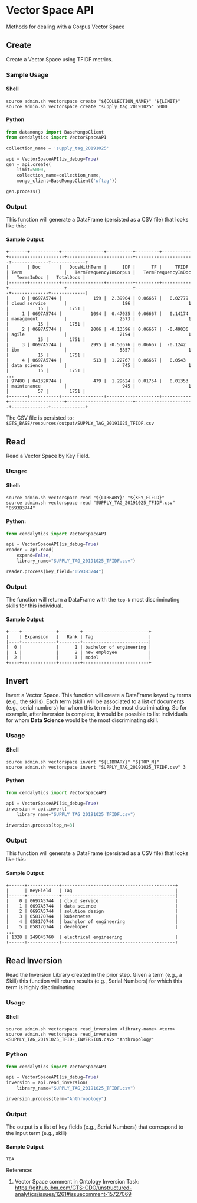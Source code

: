 # Vector Space API
Methods for dealing with a Corpus Vector Space

## Create
Create a Vector Space using TFIDF metrics.

### Sample Usage
#### Shell
```shell script
source admin.sh vectorspace create "${COLLECTION_NAME}" "${LIMIT}"
source admin.sh vectorspace create "supply_tag_20191025" 5000
```

#### Python
```python
from datamongo import BaseMongoClient
from cendalytics import VectorSpaceAPI

collection_name = 'supply_tag_20191025'

api = VectorSpaceAPI(is_debug=True)
gen = api.create(
    limit=5000,
    collection_name=collection_name,
    mongo_client=BaseMongoClient('wftag'))

gen.process()
```   

### Output
This function will generate a DataFrame (persisted as a CSV file) that looks like this:

#### Sample Output
```text
+-------+-----------+----------------+----------+---------+-----------+---------------------+-------------------------+----------------------+--------------+-------------+
|       | Doc       |   DocsWithTerm |      IDF |      TF |     TFIDF | Term                |   TermFrequencyInCorpus |   TermFrequencyInDoc |   TermsInDoc |   TotalDocs |
|-------+-----------+----------------+----------+---------+-----------+---------------------+-------------------------+----------------------+--------------+-------------|
|     0 | 0697A5744 |            159 |  2.39904 | 0.06667 |   0.02779 | cloud service       |                     186 |                    1 |           15 |        1751 |
|     1 | 0697A5744 |           1094 |  0.47035 | 0.06667 |   0.14174 | management          |                    2573 |                    1 |           15 |        1751 |
|     2 | 0697A5744 |           2006 | -0.13596 | 0.06667 |  -0.49036 | agile               |                    2194 |                    1 |           15 |        1751 |
|     3 | 0697A5744 |           2995 | -0.53676 | 0.06667 |  -0.1242  | ibm                 |                    5857 |                    1 |           15 |        1751 |
|     4 | 0697A5744 |            513 |  1.22767 | 0.06667 |   0.0543  | data science        |                     745 |                    1 |           15 |        1751 |
...
| 97480 | 04132K744 |            479 |  1.29624 | 0.01754 |   0.01353 | maintenance         |                     945 |                    1 |           57 |        1751 |
+-------+-----------+----------------+----------+---------+-----------+---------------------+-------------------------+----------------------+--------------+-------------+
```
The CSV file is persisted to:
`$GTS_BASE/resources/output/SUPPLY_TAG_20191025_TFIDF.csv`

## Read
Read a Vector Space by Key Field.

### Usage:
#### Shell:
```shell script
source admin.sh vectorspace read "${LIBRARY}" "${KEY_FIELD}"
source admin.sh vectorspace read "SUPPLY_TAG_20191025_TFIDF.csv" "0593B3744"
```

#### Python:
```python
from cendalytics import VectorSpaceAPI

api = VectorSpaceAPI(is_debug=True)
reader = api.read(
    expand=False,
    library_name="SUPPLY_TAG_20191025_TFIDF.csv")

reader.process(key_field="0593B3744")
```

### Output
The function will return a DataFrame with the `top-N` most discriminating skills for this individual.

#### Sample Output
```text
+----+-------------+--------+-------------------------+
|    | Expansion   |   Rank | Tag                     |
|----+-------------+--------+-------------------------|
|  0 |             |      1 | bachelor of engineering |
|  1 |             |      2 | new employee            |
|  2 |             |      3 | model                   |
+----+-------------+--------+-------------------------+
```

## Invert
Invert a Vector Space.  This function will create a DataFrame keyed by terms (e.g., the skills).  Each term (skill) will be associated to a list of documents (e.g., serial numbers) for whom this term is the most discriminating.  So for example, after inversion is complete, it would be possible to list individuals for whom __Data Science__ would be the most discriminating skill.

### Usage
#### Shell
```shell script
source admin.sh vectorspace invert "${LIBRARY}" "${TOP_N}"
source admin.sh vectorspace invert "SUPPLY_TAG_20191025_TFIDF.csv" 3
```

#### Python
```python
from cendalytics import VectorSpaceAPI

api = VectorSpaceAPI(is_debug=True)
inversion = api.invert(
    library_name="SUPPLY_TAG_20191025_TFIDF.csv")

inversion.process(top_n=3)
```

### Output
This function will generate a DataFrame (persisted as a CSV file) that looks like this:

#### Sample Output
```text
+------+------------+-------------------------------------------+
|      | KeyField   | Tag                                       |
|------+------------+-------------------------------------------|
|    0 | 0697A5744  | cloud service                             |
|    1 | 0697A5744  | data science                              |
|    2 | 0697A5744  | solution design                           |
|    3 | 05817Q744  | kubernetes                                |
|    4 | 05817Q744  | bachelor of engineering                   |
|    5 | 05817Q744  | developer                                 |
...
| 1328 | 249045760  | electrical engineering                    |
+------+------------+-------------------------------------------+
```

## Read Inversion
Read the Inversion Library created in the prior step.  Given a term (e.g., a Skill) this function will return results (e.g., Serial Numbers) for which this term is highly discriminating

### Usage
#### Shell
```shell script
source admin.sh vectorspace read_inversion <library-name> <term>
source admin.sh vectorspace read_inversion <SUPPLY_TAG_20191025_TFIDF_INVERSION.csv> "Anthropology"
```

### Python
```python
from cendalytics import VectorSpaceAPI

api = VectorSpaceAPI(is_debug=True)
inversion = api.read_inversion(
    library_name="SUPPLY_TAG_20191025_TFIDF.csv")

inversion.process(term="Anthropology")
```

### Output
The output is a list of key fields (e.g., Serial Numbers) that correspond to the input term (e.g., skill)

#### Sample Output
```text
TBA
```


Reference:
1. Vector Space comment in Ontology Inversion Task: <br />https://github.ibm.com/GTS-CDO/unstructured-analytics/issues/1261#issuecomment-15727069
